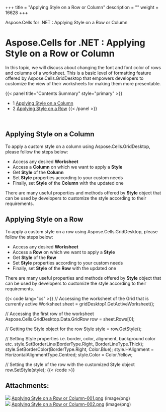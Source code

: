 +++
title = "Applying Style on a Row or Column" 
description = "" 
weight = 16628 
+++

Aspose.Cells for .NET : Applying Style on a Row or Column  

# Aspose.Cells for .NET : Applying Style on a Row or Column


In this topic, we will discuss about changing the font and font color of rows and columns of a worksheet. This is a basic level of formatting feature offered by Aspose.Cells.GridDesktop that empowers developers to customize the view of their worksheets for making them more presentable.

{{< panel title="Contents Summary" style="primary" >}}
*   1 [Applying Style on a Column](#ApplyingStyleonaRoworColumn-ApplyingStyleonaColumn)
*   2 [Applying Style on a Row](#ApplyingStyleonaRoworColumn-ApplyingStyleonaRow)
{{< /panel >}}
 

 

## Applying Style on a Column

To apply a custom style on a column using Aspose.Cells.GridDesktop, please follow the steps below:

*   Access any desired **Worksheet**
*   Access a **Column** on which we want to apply a **Style**
*   Get **Style** of the **Column**
*   Set **Style** properties according to your custom needs
*   Finally, set **Style** of the **Column** with the updated one

There are many useful properties and methods offered by **Style** object that can be used by developers to customize the style according to their requirements.

## Applying Style on a Row

To apply a custom style on a row using Aspose.Cells.GridDesktop, please follow the steps below:

*   Access any desired **Worksheet**
*   Access a **Row** on which we want to apply a **Style**
*   Get **Style** of the **Row**
*   Set **Style** properties according to your custom needs
*   Finally, set **Style** of the **Row** with the updated one

There are many useful properties and methods offered by **Style** object that can be used by developers to customize the style according to their requirements.

{{< code lang="cs" >}}
// Accessing the worksheet of the Grid that is currently active
Worksheet sheet = gridDesktop1.GetActiveWorksheet();

// Accessing the first row of the worksheet
Aspose.Cells.GridDesktop.Data.GridRow row = sheet.Rows[0];

// Getting the Style object for the row
Style style = row.GetStyle();

// Setting Style properties i.e. border, color, alignment, background color etc.
style.SetBorderLine(BorderType.Right, BorderLineType.Thick);
style.SetBorderColor(BorderType.Right, Color.Blue);
style.HAlignment = HorizontalAlignmentType.Centred;
style.Color = Color.Yellow;

// Setting the style of the row with the customized Style object
row.SetStyle(style);
{{< /code >}}

## Attachments:

![](https://docs2.aspose.com/cells/net/images/icons/bullet_blue.gif) [Applying Style on a Row or Column-001.png](https://docs2.aspose.com/cells/net/attachments/5017800/5113913.png) (image/png)  
![](https://docs2.aspose.com/cells/net/images/icons/bullet_blue.gif) [Applying Style on a Row or Column-002.png](https://docs2.aspose.com/cells/net/attachments/5017800/5113914.png) (image/png)  

